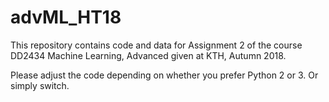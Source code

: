 # advML_HT18


This repository contains code and data for Assignment 2 of the course DD2434 Machine Learning, Advanced given at KTH, Autumn 2018.

Please adjust the code depending on whether you prefer Python 2 or 3. Or simply switch.
